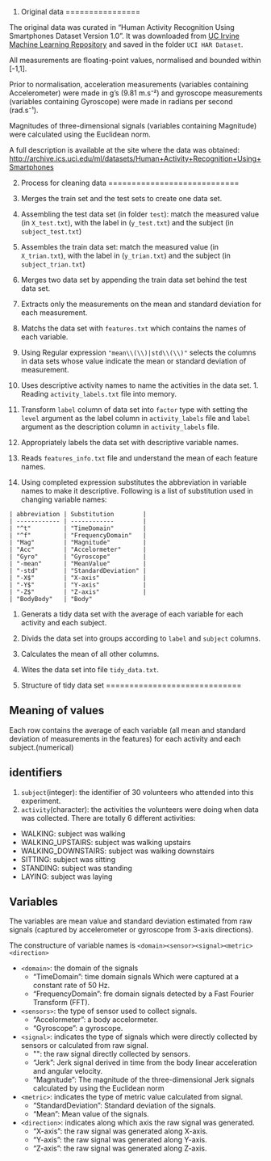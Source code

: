1. Original data
================

The original data was curated in “Human Activity Recognition Using
Smartphones Dataset Version 1.0”. It was downloaded from [UC Irvine
Machine Learning Repository](http://archive.ics.uci.edu/ml/index.php)
and saved in the folder `UCI HAR Dataset`.

All measurements are floating-point values, normalised and bounded
within \[-1,1\].

Prior to normalisation, acceleration measurements (variables containing
Accelerometer) were made in g’s (9.81 m.s⁻²) and gyroscope measurements
(variables containing Gyroscope) were made in radians per second
(rad.s⁻¹).

Magnitudes of three-dimensional signals (variables containing Magnitude)
were calculated using the Euclidean norm.

A full description is available at the site where the data was obtained:
<a href="http://archive.ics.uci.edu/ml/datasets/Human+Activity+Recognition+Using+Smartphones" class="uri">http://archive.ics.uci.edu/ml/datasets/Human+Activity+Recognition+Using+Smartphones</a>

2. Process for cleaning data
============================

1.  Merges the train set and the test sets to create one data set.
2.  Assembling the test data set (in folder `test`): match the measured
    value (in `X_test.txt`), with the label in (`y_test.txt`) and the
    subject (in `subject_test.txt`)
3.  Assembles the train data set: match the measured value (in
    `X_trian.txt`), with the label in (`y_trian.txt`) and the subject
    (in `subject_trian.txt`)
4.  Merges two data set by appending the train data set behind the test
    data set.

5.  Extracts only the measurements on the mean and standard deviation
    for each measurement.
6.  Matchs the data set with `features.txt` which contains the names of
    each variable.
7.  Using Regular expression `"mean\\(\\)|std\\(\\)"` selects the
    columns in data sets whose value indicate the mean or standard
    deviation of measurement.

8.  Uses descriptive activity names to name the activities in the data
    set. 1. Reading `activity_labels.txt` file into memory.
9.  Transform `label` column of data set into `factor` type with setting
    the `level` argument as the label column in `activity_labels` file
    and `label` argument as the description column in `activity_labels`
    file.

10. Appropriately labels the data set with descriptive variable names.
11. Reads `features_info.txt` file and understand the mean of each
    feature names.
12. Using completed expression substitutes the abbreviation in variable
    names to make it descriptive. Following is a list of substitution
    used in changing variable names:

<!-- -->

    | abbreviation | Substitution        |
    | ------------ | ------------        |
    | "^t"         | "TimeDomain"        |
    | "^f"         | "FrequencyDomain"   | 
    | "Mag"        | "Magnitude"         |
    | "Acc"        | "Accelormeter"      |
    | "Gyro"       | "Gyroscope"         |
    | "-mean"      | "MeanValue"         |
    | "-std"       | "StandardDeviation" |
    | "-X$"        | "X-axis"            |
    | "-Y$"        | "Y-axis"            |
    | "-Z$"        | "Z-axis"            |
    | "BodyBody"   | "Body"

1.  Generats a tidy data set with the average of each variable for each
    activity and each subject.
2.  Divids the data set into groups according to `label` and `subject`
    columns.
3.  Calculates the mean of all other columns.
4.  Wites the data set into file `tidy_data.txt`.

3. Structure of tidy data set
=============================

Meaning of values
-----------------

Each row contains the average of each variable (all mean and standard
deviation of measurements in the features) for each activity and each
subject.(numerical)

identifiers
-----------

1.  `subject`(integer): the identifier of 30 volunteers who attended
    into this experiment.
2.  `activity`(character): the activities the volunteers were doing when
    data was collected. There are totally 6 different activities:

-   WALKING: subject was walking
-   WALKING\_UPSTAIRS: subject was walking upstairs
-   WALKING\_DOWNSTAIRS: subject was walking downstairs
-   SITTING: subject was sitting
-   STANDING: subject was standing
-   LAYING: subject was laying

Variables
---------

The variables are mean value and standard deviation estimated from raw
signals (captured by accelerometer or gyroscope from 3-axis directions).

The constructure of variable names is
`<domain><sensor><signal><metric><direction>`

-   `<domain>`: the domain of the signals
    -   “TimeDomain”: time domain signals Which were captured at a
        constant rate of 50 Hz.
    -   “FrequencyDomain”: fre domain signals detected by a Fast Fourier
        Transform (FFT).
-   `<sensors>`: the type of sensor used to collect signals.
    -   “Accelormeter”: a body accelormeter.
    -   “Gyroscope”: a gyroscope.
-   `<signal>`: indicates the type of signals which were directly
    collected by sensors or calculated from raw signal.
    -   "": the raw signal directly collected by sensors.
    -   “Jerk”: Jerk signal derived in time from the body linear
        acceleration and angular velocity.
    -   “Magnitude”: The magnitude of the three-dimensional Jerk signals
        calculated by using the Euclidean norm
-   `<metric>`: indicates the type of metric value calculated from
    signal.
    -   “StandardDeviation”: Standard deviation of the signals.
    -   “Mean”: Mean value of the signals.
-   `<direction>`: indicates along which axis the raw signal was
    generated.
    -   “X-axis”: the raw signal was generated along X-axis.
    -   “Y-axis”: the raw signal was generated along Y-axis.
    -   “Z-axis”: the raw signal was generated along Z-axis.
